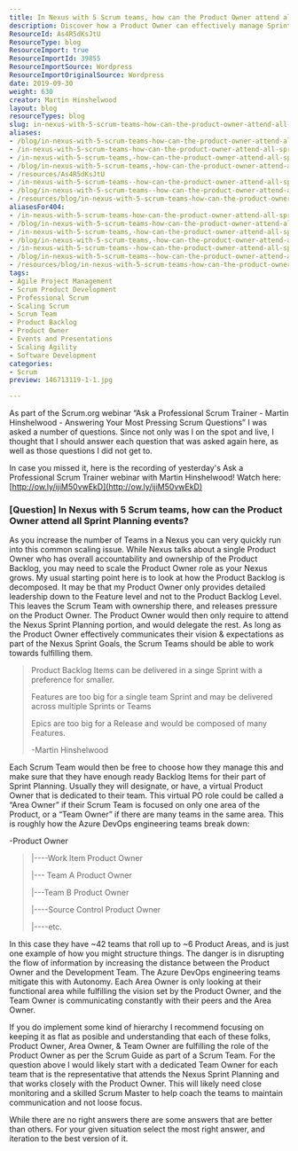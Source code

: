 ```yaml
---
title: In Nexus with 5 Scrum teams, how can the Product Owner attend all Sprint Planning events?
description: Discover how a Product Owner can effectively manage Sprint Planning across multiple Scrum teams in a Nexus. Enhance your Agile practices today!
ResourceId: As4R5dKsJtU
ResourceType: blog
ResourceImport: true
ResourceImportId: 39855
ResourceImportSource: Wordpress
ResourceImportOriginalSource: Wordpress
date: 2019-09-30
weight: 630
creator: Martin Hinshelwood
layout: blog
resourceTypes: blog
slug: in-nexus-with-5-scrum-teams-how-can-the-product-owner-attend-all-sprint-planning-events
aliases:
- /blog/in-nexus-with-5-scrum-teams-how-can-the-product-owner-attend-all-sprint-planning-events
- /in-nexus-with-5-scrum-teams-how-can-the-product-owner-attend-all-sprint-planning-events
- /in-nexus-with-5-scrum-teams,-how-can-the-product-owner-attend-all-sprint-planning-events-
- /blog/in-nexus-with-5-scrum-teams,-how-can-the-product-owner-attend-all-sprint-planning-events-
- /resources/As4R5dKsJtU
- /in-nexus-with-5-scrum-teams--how-can-the-product-owner-attend-all-sprint-planning-events-
- /blog/in-nexus-with-5-scrum-teams--how-can-the-product-owner-attend-all-sprint-planning-events-
- /resources/blog/in-nexus-with-5-scrum-teams-how-can-the-product-owner-attend-all-sprint-planning-events
aliasesFor404:
- /in-nexus-with-5-scrum-teams-how-can-the-product-owner-attend-all-sprint-planning-events
- /blog/in-nexus-with-5-scrum-teams-how-can-the-product-owner-attend-all-sprint-planning-events
- /in-nexus-with-5-scrum-teams,-how-can-the-product-owner-attend-all-sprint-planning-events-
- /blog/in-nexus-with-5-scrum-teams,-how-can-the-product-owner-attend-all-sprint-planning-events-
- /in-nexus-with-5-scrum-teams--how-can-the-product-owner-attend-all-sprint-planning-events-
- /blog/in-nexus-with-5-scrum-teams--how-can-the-product-owner-attend-all-sprint-planning-events-
- /resources/blog/in-nexus-with-5-scrum-teams-how-can-the-product-owner-attend-all-sprint-planning-events
tags:
- Agile Project Management
- Scrum Product Development
- Professional Scrum
- Scaling Scrum
- Scrum Team
- Product Backlog
- Product Owner
- Events and Presentations
- Scaling Agility
- Software Development
categories:
- Scrum
preview: 146713119-1-1.jpg

---
```

As part of the Scrum.org webinar “Ask a Professional Scrum Trainer - Martin Hinshelwood - Answering Your Most Pressing Scrum Questions” I was asked a number of questions. Since not only was I on the spot and live, I thought that I should answer each question that was asked again here, as well as those questions I did not get to.

In case you missed it, here is the recording of yesterday's Ask a Professional Scrum Trainer webinar with Martin Hinshelwood! Watch here: [http://ow.ly/ijiM50vwEkD](http://ow.ly/ijiM50vwEkD)

### \[Question\] In Nexus with 5 Scrum teams, how can the Product Owner attend all Sprint Planning events?

As you increase the number of Teams in a Nexus you can very quickly run into this common scaling issue. While Nexus talks about a single Product Owner who has overall accountability and ownership of the Product Backlog, you may need to scale the Product Owner role as your Nexus grows. My usual starting point here is to look at how the Product Backlog is decomposed. It may be that my Product Owner only provides detailed leadership down to the Feature level and not to the Product Backlog Level. This leaves the Scrum Team with ownership there, and releases pressure on the Product Owner. The Product Owner would then only require to attend the Nexus Sprint Planning portion, and would delegate the rest. As long as the Product Owner effectively communicates their vision & expectations as part of the Nexus Sprint Goals, the Scrum Teams should be able to work towards fulfilling them.

> Product Backlog Items can be delivered in a singe Sprint with a preference for smaller.
>
> Features are too big for a single team Sprint and may be delivered across multiple Sprints or Teams
>
> Epics are too big for a Release and would be composed of many Features.
>
> \-Martin Hinshelwood

Each Scrum Team would then be free to choose how they manage this and make sure that they have enough ready Backlog Items for their part of Sprint Planning. Usually they will designate, or have, a virtual Product Owner that is dedicated to their team. This virtual PO role could be called a “Area Owner” if their Scrum Team is focused on only one area of the Product, or a “Team Owner” if there are many teams in the same area. This is roughly how the Azure DevOps engineering teams break down:

\-Product Owner

> |----Work Item Product Owner
>
> |--- Team A Product Owner
>
> |---Team B Product Owner
>
> |----Source Control Product Owner
>
> |----etc.

In this case they have ~42 teams that roll up to ~6 Product Areas, and is just one example of how you might structure things. The danger is in disrupting the flow of information by increasing the distance between the Product Owner and the Development Team. The Azure DevOps engineering teams mitigate this with Autonomy. Each Area Owner is only looking at their functional area while fulfilling the vision set by the Product Owner, and the Team Owner is communicating constantly with their peers and the Area Owner.

If you do implement some kind of hierarchy I recommend focusing on keeping it as flat as posible and understanding that each of these folks, Product Owner, Area Owner, & Team Owner are fulfilling the role of the Product Owner as per the Scrum Guide as part of a Scrum Team. For the question above I would likely start with a dedicated Team Owner for each team that is the representative that attends the Nexus Sprint Planning and that works closely with the Product Owner. This will likely need close monitoring and a skilled Scrum Master to help coach the teams to maintain communication and not loose focus.

While there are no right answers there are some answers that are better than others. For your given situation select the most right answer, and iteration to the best version of it.
